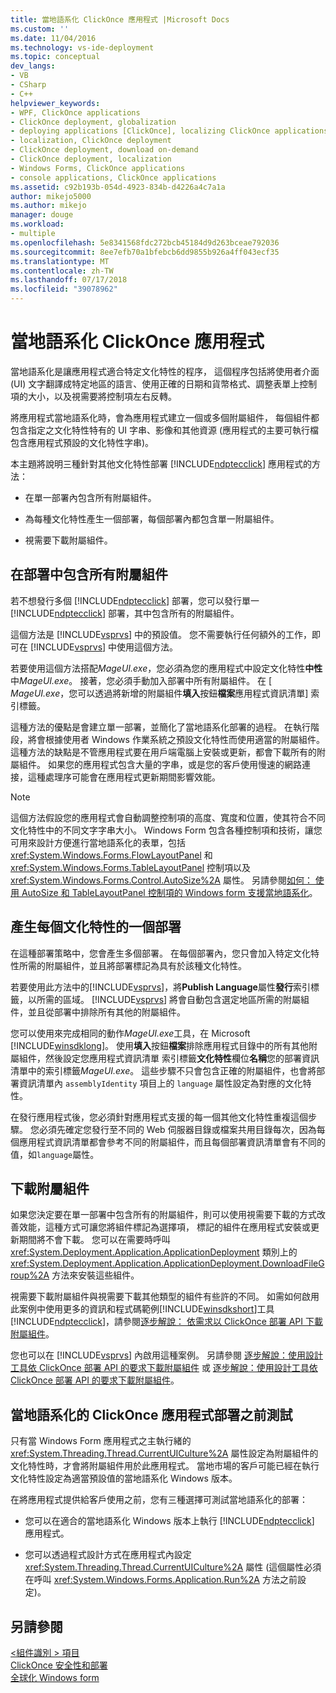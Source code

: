 ```yaml
---
title: 當地語系化 ClickOnce 應用程式 |Microsoft Docs
ms.custom: ''
ms.date: 11/04/2016
ms.technology: vs-ide-deployment
ms.topic: conceptual
dev_langs:
- VB
- CSharp
- C++
helpviewer_keywords:
- WPF, ClickOnce applications
- ClickOnce deployment, globalization
- deploying applications [ClickOnce], localizing ClickOnce applications
- localization, ClickOnce deployment
- ClickOnce deployment, download on-demand
- ClickOnce deployment, localization
- Windows Forms, ClickOnce applications
- console applications, ClickOnce applications
ms.assetid: c92b193b-054d-4923-834b-d4226a4c7a1a
author: mikejo5000
ms.author: mikejo
manager: douge
ms.workload:
- multiple
ms.openlocfilehash: 5e8341568fdc272bcb45184d9d263bceae792036
ms.sourcegitcommit: 8ee7efb70a1bfebcb6dd9855b926a4ff043ecf35
ms.translationtype: MT
ms.contentlocale: zh-TW
ms.lasthandoff: 07/17/2018
ms.locfileid: "39078962"
---
```

# <a name="localize-clickonce-applications"></a>當地語系化 ClickOnce 應用程式
當地語系化是讓應用程式適合特定文化特性的程序， 這個程序包括將使用者介面 (UI) 文字翻譯成特定地區的語言、使用正確的日期和貨幣格式、調整表單上控制項的大小，以及視需要將控制項左右反轉。  
  
 將應用程式當地語系化時，會為應用程式建立一個或多個附屬組件， 每個組件都包含指定之文化特性特有的 UI 字串、影像和其他資源  (應用程式的主要可執行檔包含應用程式預設的文化特性字串)。  
  
 本主題將說明三種針對其他文化特性部署 [!INCLUDE[ndptecclick](../deployment/includes/ndptecclick_md.md)] 應用程式的方法：  
  
-   在單一部署內包含所有附屬組件。  
  
-   為每種文化特性產生一個部署，每個部署內都包含單一附屬組件。  
  
-   視需要下載附屬組件。  
  
## <a name="including-all-satellite-assemblies-in-a-deployment"></a>在部署中包含所有附屬組件  
 若不想發行多個 [!INCLUDE[ndptecclick](../deployment/includes/ndptecclick_md.md)] 部署，您可以發行單一 [!INCLUDE[ndptecclick](../deployment/includes/ndptecclick_md.md)] 部署，其中包含所有的附屬組件。  
  
 這個方法是 [!INCLUDE[vsprvs](../code-quality/includes/vsprvs_md.md)] 中的預設值。 您不需要執行任何額外的工作，即可在 [!INCLUDE[vsprvs](../code-quality/includes/vsprvs_md.md)] 中使用這個方法。  
  
 若要使用這個方法搭配*MageUI.exe*，您必須為您的應用程式中設定文化特性**中性**中*MageUI.exe*。 接著，您必須手動加入部署中所有附屬組件。 在 [ *MageUI.exe*，您可以透過將新增的附屬組件**填入**按鈕**檔案**應用程式資訊清單] 索引標籤。  
  
 這種方法的優點是會建立單一部署，並簡化了當地語系化部署的過程。 在執行階段，將會根據使用者 Windows 作業系統之預設文化特性而使用適當的附屬組件。 這種方法的缺點是不管應用程式要在用戶端電腦上安裝或更新，都會下載所有的附屬組件。 如果您的應用程式包含大量的字串，或是您的客戶使用慢速的網路連接，這種處理序可能會在應用程式更新期間影響效能。  
  
> [!NOTE]
>  這個方法假設您的應用程式會自動調整控制項的高度、寬度和位置，使其符合不同文化特性中的不同文字字串大小。 Windows Form 包含各種控制項和技術，讓您可用來設計方便進行當地語系化的表單，包括 <xref:System.Windows.Forms.FlowLayoutPanel> 和 <xref:System.Windows.Forms.TableLayoutPanel> 控制項以及 <xref:System.Windows.Forms.Control.AutoSize%2A> 屬性。  另請參閱[如何： 使用 AutoSize 和 TableLayoutPanel 控制項的 Windows form 支援當地語系化](http://msdn.microsoft.com/library/1zkt8b33\(v=vs.110\))。  
  
## <a name="generate-one-deployment-for-each-culture"></a>產生每個文化特性的一個部署  
 在這種部署策略中，您會產生多個部署。 在每個部署內，您只會加入特定文化特性所需的附屬組件，並且將部署標記為具有於該種文化特性。  
  
 若要使用此方法中的[!INCLUDE[vsprvs](../code-quality/includes/vsprvs_md.md)]，將**Publish Language**屬性**發行**索引標籤，以所需的區域。 [!INCLUDE[vsprvs](../code-quality/includes/vsprvs_md.md)] 將會自動包含選定地區所需的附屬組件，並且從部署中排除所有其他的附屬組件。  
  
 您可以使用來完成相同的動作*MageUI.exe*工具，在 Microsoft [!INCLUDE[winsdklong](../deployment/includes/winsdklong_md.md)]。 使用**填入**按鈕**檔案**排除應用程式目錄中的所有其他附屬組件，然後設定您應用程式資訊清單 索引標籤**文化特性**欄位**名稱**您的部署資訊清單中的索引標籤*MageUI.exe*。 這些步驟不只會包含正確的附屬組件，也會將部署資訊清單內 `assemblyIdentity` 項目上的 `language` 屬性設定為對應的文化特性。  
  
 在發行應用程式後，您必須針對應用程式支援的每一個其他文化特性重複這個步驟。 您必須先確定您發行至不同的 Web 伺服器目錄或檔案共用目錄每次，因為每個應用程式資訊清單都會參考不同的附屬組件，而且每個部署資訊清單會有不同的值，如`language`屬性。  
  
## <a name="download-satellite-assemblies-on-demand"></a>下載附屬組件  
 如果您決定要在單一部署中包含所有的附屬組件，則可以使用視需要下載的方式改善效能，這種方式可讓您將組件標記為選擇項， 標記的組件在應用程式安裝或更新期間將不會下載。 您可以在需要時呼叫 <xref:System.Deployment.Application.ApplicationDeployment> 類別上的 <xref:System.Deployment.Application.ApplicationDeployment.DownloadFileGroup%2A> 方法來安裝這些組件。  
  
 視需要下載附屬組件與視需要下載其他類型的組件有些許的不同。 如需如何啟用此案例中使用更多的資訊和程式碼範例[!INCLUDE[winsdkshort](../debugger/debug-interface-access/includes/winsdkshort_md.md)]工具[!INCLUDE[ndptecclick](../deployment/includes/ndptecclick_md.md)]，請參閱[逐步解說： 依需求以 ClickOnce 部署 API 下載附屬組件](../deployment/walkthrough-downloading-satellite-assemblies-on-demand-with-the-clickonce-deployment-api.md)。  
  
 您也可以在 [!INCLUDE[vsprvs](../code-quality/includes/vsprvs_md.md)] 內啟用這種案例。  另請參閱 [逐步解說：使用設計工具依 ClickOnce 部署 API 的要求下載附屬組件](http://msdn.microsoft.com/library/ms366788\(v=vs.110\)) 或 [逐步解說：使用設計工具依 ClickOnce 部署 API 的要求下載附屬組件](http://msdn.microsoft.com/library/ms366788\(v=vs.120\))。  
  
## <a name="testing-localized-clickonce-applications-before-deployment"></a>當地語系化的 ClickOnce 應用程式部署之前測試  
 只有當 Windows Form 應用程式之主執行緒的 <xref:System.Threading.Thread.CurrentUICulture%2A> 屬性設定為附屬組件的文化特性時，才會將附屬組件用於此應用程式。 當地市場的客戶可能已經在執行文化特性設定為適當預設值的當地語系化 Windows 版本。  
  
 在將應用程式提供給客戶使用之前，您有三種選擇可測試當地語系化的部署：  
  
-   您可以在適合的當地語系化 Windows 版本上執行 [!INCLUDE[ndptecclick](../deployment/includes/ndptecclick_md.md)] 應用程式。  
  
-   您可以透過程式設計方式在應用程式內設定 <xref:System.Threading.Thread.CurrentUICulture%2A> 屬性  (這個屬性必須在呼叫 <xref:System.Windows.Forms.Application.Run%2A> 方法之前設定)。  
  
## <a name="see-also"></a>另請參閱  
 [\<組件識別 > 項目](../deployment/assemblyidentity-element-clickonce-deployment.md)   
 [ClickOnce 安全性和部署](../deployment/clickonce-security-and-deployment.md)   
 [全球化 Windows form](/dotnet/framework/winforms/advanced/globalizing-windows-forms)